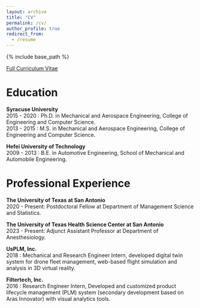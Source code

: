 ```yaml
---
layout: archive
title: "CV"
permalink: /cv/
author_profile: true
redirect_from:
  - /resume
---
```


{% include base_path %}

[Full Curriculum Vitae](https://github.com/sksunkai0505/KaiSun0505.github.io/tree/master/images/KAICV.pdf)

Education
======
**Syracuse University**\
2015 - 2020 : Ph.D. in Mechanical and Aerospace Engineering, College of Engineering and Computer Science.\
2013 - 2015 : M.S.  in Mechanical and Aerospace Engineering, College of Engineering and Computer Science.

**Hefei University of Technology**\
2009 - 2013 : B.E. in Automotive Engineering, School of Mechanical and Automobile Engineering.

Professional Experience
======
**The University of Texas at San Antonio**\
2020 - Present: Postdoctoral Fellow at Department of Management Science and Statistics.

**The University of Texas Health Science Center at San Antonio**\
2023 - Present: Adjunct Assistant Professor at Department of Anesthesiology.

**UsPLM, Inc.**\
2018       : Mechanical and Research Engineer Intern, developed digital twin system for drone fleet management, web-based flight simulation
and analysis in 3D virtual reality.

**Filtertech, Inc.**\
2016       : Research Engineer Intern, Developed and customized product lifecycle management (PLM) system (secondary
development based on Aras Innovator) with visual analytics tools.


